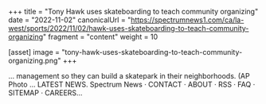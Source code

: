 +++
title = "Tony Hawk uses skateboarding to teach community organizing"
date = "2022-11-02"
canonicalUrl = "https://spectrumnews1.com/ca/la-west/sports/2022/11/02/hawk-uses-skateboarding-to-teach-community-organizing"
fragment = "content"
weight = 10

[asset]
    image = "tony-hawk-uses-skateboarding-to-teach-community-organizing.png"
+++

... management so they can build a skatepark in their neighborhoods. (AP 
Photo ... LATEST NEWS. Spectrum News · CONTACT · ABOUT · RSS · FAQ · 
SITEMAP · CAREERS...

